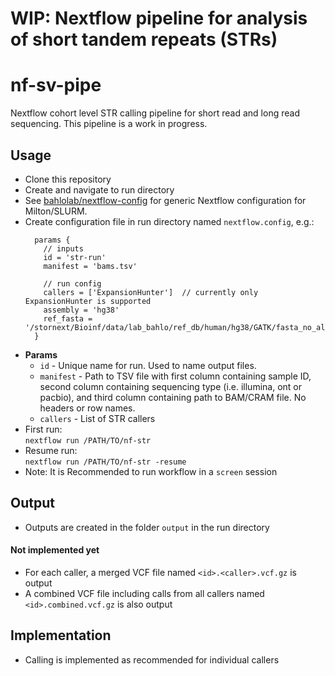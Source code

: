# WIP: Nextflow pipeline for analysis of short tandem repeats (STRs)
# nf-sv-pipe

Nextflow cohort level STR calling pipeline for short read and long read sequencing. This pipeline is a work in progress.

## Usage
* Clone this repository
* Create and navigate to run directory
* See [bahlolab/nextflow-config](https://github.com/bahlolab/nextflow-config) for generic Nextflow configuration for Milton/SLURM.
* Create configuration file in run directory named `nextflow.config`, e.g.:
  ```Nextflow
    params {
      // inputs
      id = 'str-run'
      manifest = 'bams.tsv'
      
      // run config
      callers = ['ExpansionHunter']  // currently only ExpansionHunter is supported
      assembly = 'hg38'
      ref_fasta = '/stornext/Bioinf/data/lab_bahlo/ref_db/human/hg38/GATK/fasta_no_alt/hg38.no_alt.fasta'
    }
    ```
* **Params**  
  * `id` - Unique name for run. Used to name output files.
  * `manifest` - Path to TSV file with first column containing sample ID, second column containing sequencing type (i.e. illumina, ont or pacbio), and third column containing path to BAM/CRAM file. No headers or row names. 
  * `callers` - List of STR callers
* First run:  
`nextflow run /PATH/TO/nf-str`
* Resume run:  
`nextflow run /PATH/TO/nf-str -resume`
* Note: It is Recommended to run workflow in a `screen` session

## Output
* Outputs are created in the folder `output` in the run directory

#### Not implemented yet
* For each caller, a merged VCF file named `<id>.<caller>.vcf.gz` is output
* A combined VCF file including calls from all callers named `<id>.combined.vcf.gz` is also output

## Implementation
* Calling is implemented as recommended for individual callers